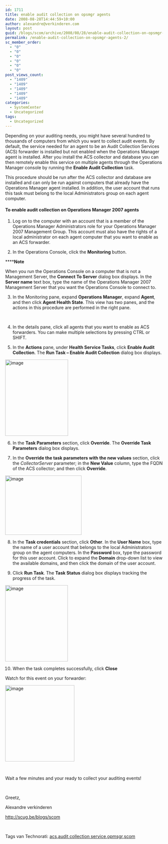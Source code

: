 ```yaml
---
id: 1711
title: enable audit collection on opsmgr agents
date: 2008-08-28T14:44:59+10:00
author: alexandre@verkinderen.com
layout: post
guid: /blogs/scom/archive/2008/08/28/enable-audit-collection-on-opsmgr-agents.aspx
permalink: /enable-audit-collection-on-opsmgr-agents-2/
sc_member_order:
  - "0"
  - "0"
  - "0"
  - "0"
  - "0"
  - "0"
post_views_count:
  - "1409"
  - "1409"
  - "1409"
  - "1409"
  - "1409"
categories:
  - SystemCenter
  - Uncategorized
tags:
  - Uncategorized
---
```

Depending on your auditing needs, you might have several hundred to thousands of computers from which you want to collect audit events. By default, the service needed for an agent to be an Audit Collection Services (ACS) forwarder is installed but not enabled when the Operations Manager agent is installed. After you install the ACS collector and database you can then remotely enable this service on multiple agents through the Operations Manager console by running the **Enable Audit Collection** task.

This procedure should be run after the ACS collector and database are installed and can only be run against computers that already have the Operations Manager agent installed. In addition, the user account that runs this task must belong to the local Administrators group on each agent computer.

#### To enable audit collection on Operations Manager 2007 agents

1. Log on to the computer with an account that is a member of the Operations Manager Administrators role for your Operations Manager 2007 Management Group. This account must also have the rights of a local administrator on each agent computer that you want to enable as an ACS forwarder.

2. In the Operations Console, click the **Monitoring** button.

******Note** 

When you run the Operations Console on a computer that is not a Management Server, the **Connect To Server** dialog box displays. In the **Server name** text box, type the name of the Operations Manager 2007 Management Server that you want the Operations Console to connect to.

3. In the Monitoring pane, expand **Operations Manager**, expand **Agent**, and then click **Agent Health State**. This view has two panes, and the actions in this procedure are performed in the right pane.

&nbsp;

4. In the details pane, click all agents that you want to enable as ACS forwarders. You can make multiple selections by pressing CTRL or SHIFT.

5. In the **Actions** pane, under **Health Service Tasks**, click **Enable Audit Collection**. The **Run Task &#8211; Enable Audit Collection** dialog box displays.

[<img style="border-right: 0px;border-top: 0px;border-left: 0px;border-bottom: 0px" height="244" alt="image" src="http://scug.be/blogs/scom/WindowsLiveWriter/enableauditcollectiononopsmgragents_E9C2/image_thumb_4.png" width="201" border="0" />](http://scug.be/blogs/scom/WindowsLiveWriter/enableauditcollectiononopsmgragents_E9C2/image_10.png)

6. In the **Task Parameters** section, click **Override**. The **Override Task Parameters** dialog box displays.

7. In the **Override the task parameters with the new values** section, click the _CollectorServer_ parameter; in the **New Value** column, type the FQDN of the ACS collector; and then click **Override**.

[<img style="border-right: 0px;border-top: 0px;border-left: 0px;border-bottom: 0px" height="190" alt="image" src="http://scug.be/blogs/scom/WindowsLiveWriter/enableauditcollectiononopsmgragents_E9C2/image_thumb_6.png" width="244" border="0" />](http://scug.be/blogs/scom/WindowsLiveWriter/enableauditcollectiononopsmgragents_E9C2/image_14.png)

8. In the **Task credentials** section, click **Other**. In the **User Name** box, type the name of a user account that belongs to the local Administrators group on the agent computers. In the **Password** box, type the password for this user account. Click to expand the **Domain** drop-down list to view the available domains, and then click the domain of the user account.

9. Click **Run Task**. The **Task Status** dialog box displays tracking the progress of the task.

[<img style="border-right: 0px;border-top: 0px;border-left: 0px;border-bottom: 0px" height="244" alt="image" src="http://scug.be/blogs/scom/WindowsLiveWriter/enableauditcollectiononopsmgragents_E9C2/image_thumb_7.png" width="200" border="0" />](http://scug.be/blogs/scom/WindowsLiveWriter/enableauditcollectiononopsmgragents_E9C2/image_16.png)

10. When the task completes successfully, click **Close**

Watch for this event on your forwarder:

[<img style="border-top-width: 0px;border-left-width: 0px;border-bottom-width: 0px;border-right-width: 0px" height="244" alt="image" src="http://scug.be/blogs/scom/WindowsLiveWriter/enableauditcollectiononopsmgragents_E9C2/image_thumb_5.png" width="221" border="0" />](http://scug.be/blogs/scom/WindowsLiveWriter/enableauditcollectiononopsmgragents_E9C2/image_12.png)

&nbsp;

Wait a few minutes and your ready to collect your auditing events!

&nbsp;

Greetz,

Alexandre verkinderen

<http://scug.be/blogs/scom>

&nbsp;

<div class="wlWriterSmartContent" style="padding-right: 0px;padding-left: 0px;padding-bottom: 0px;margin: 0px;padding-top: 0px">
  Tags van Technorati: <a href="http://technorati.com/tags/acs" rel="tag">acs</a>,<a href="http://technorati.com/tags/audit%20collection%20service" rel="tag">audit collection service</a>,<a href="http://technorati.com/tags/opmsgr" rel="tag">opmsgr</a>,<a href="http://technorati.com/tags/scom" rel="tag">scom</a>
</div>